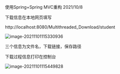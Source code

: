 使用Spring+Spring MVC重构   2021/10/8



下载信息在本地网页填写

http://localhost:8080/Multithreaded_Download/student

![image-20211101115330936](D:\mygit\wbgit2\下载信息填写.png)

三个信息为文件名，下载链接，保存路径



下载过程信息打印在控制台

![image-20211101115449828](D:\mygit\wbgit2\打印下载过程信息.png)
